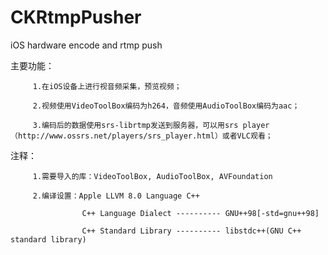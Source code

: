 # CKRtmpPusher
iOS hardware encode and rtmp push

主要功能：

         1.在iOS设备上进行视音频采集，预览视频；

         2.视频使用VideoToolBox编码为h264，音频使用AudioToolBox编码为aac；
         
         3.编码后的数据使用srs-librtmp发送到服务器，可以用srs player（http://www.ossrs.net/players/srs_player.html）或者VLC观看；
         
注释：

         1.需要导入的库：VideoToolBox, AudioToolBox, AVFoundation
        
         2.编译设置：Apple LLVM 8.0 Language C++
                    
                    C++ Language Dialect ---------- GNU++98[-std=gnu++98]
                    
                    C++ Standard Library ---------- libstdc++(GNU C++ standard library)
